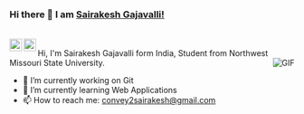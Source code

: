 ### Hi there 👋 I am [Sairakesh Gajavalli!](https://github.com/SairakeshGajavalli)

<!--
**SairakeshGajavalli/SairakeshGajavalli** is a ✨ _special_ ✨ repository because its `README.md` (this file) appears on your GitHub profile.


Here are some ideas to get you started:

- 🔭 I’m currently working on Git
- 🌱 I’m currently learning Web Applications
- 📫 How to reach me: convey2sairakesh@gmail.com
-->

<br/>
<a href="https://www.linkedin.com/in/sairakeshg/">
  <img align="left" alt="Sairakesh's LinkdeIN" width="22px" src="https://cdn.jsdelivr.net/npm/simple-icons@v3/icons/linkedin.svg" />
</a>
<a href="https://www.instagram.com/sairakesh_gajavalli/">
  <img align="left" alt="Sairakesh's Instagram" width="22px" src="https://cdn.jsdelivr.net/npm/simple-icons@v3/icons/instagram.svg" />
</a>
<br />
Hi, I'm Sairakesh Gajavalli form India, Student from Northwest Missouri State University.
 <img align="right" alt="GIF" src="https://media.giphy.com/media/836HiJc7pgzy8iNXCn/giphy.gif" />


- 🔭 I’m currently working on Git
- 🌱 I’m currently learning Web Applications
- 📫 How to reach me: convey2sairakesh@gmail.com
